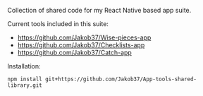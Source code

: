 Collection of shared code for my React Native based app suite.

Current tools included in this suite:

- https://github.com/Jakob37/Wise-pieces-app
- https://github.com/Jakob37/Checklists-app
- https://github.com/Jakob37/Catch-app

Installation:

```
npm install git+https://github.com/Jakob37/App-tools-shared-library.git
```